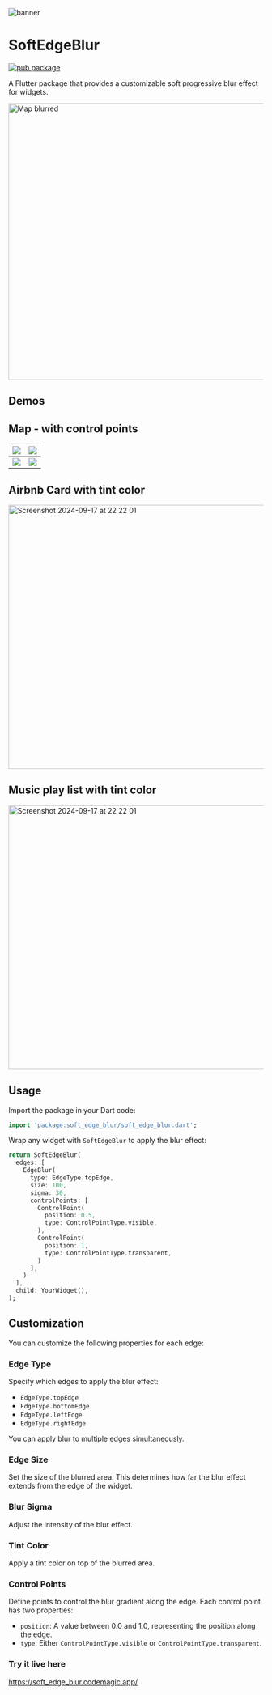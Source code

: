 
 ![banner](https://github.com/user-attachments/assets/b69f6970-4ce7-4d93-a8e7-fa7b4a06416e)

 # SoftEdgeBlur
[![pub package](https://img.shields.io/pub/v/soft_edge_blur.svg)](https://pub.dev/packages/soft_edge_blur)


A Flutter package that provides a customizable soft progressive blur effect for widgets.

<img width="547" alt="Map blurred" src="https://i.imgur.com/7DcixDz.png">


## Demos
## Map - with control points
| ![](https://i.imgur.com/ZHTocas.png) | ![](https://i.imgur.com/ejYRoGu.png) |
|--------------------------------------|--------------------------------------|
| ![](https://i.imgur.com/2B4RJo2.png) | ![](https://i.imgur.com/lrVGtHU.png) |

## Airbnb Card with tint color

<img width="522" alt="Screenshot 2024-09-17 at 22 22 01" src="https://github.com/user-attachments/assets/91155a1d-7552-4e22-922c-402192d46149">

## Music play list with tint color

<img width="522" alt="Screenshot 2024-09-17 at 22 22 01" src="https://i.imgur.com/QjmfnIL.jpeg">

## Usage

Import the package in your Dart code:

```dart
import 'package:soft_edge_blur/soft_edge_blur.dart';
```

Wrap any widget with `SoftEdgeBlur` to apply the blur effect:

```dart
return SoftEdgeBlur(
  edges: [
    EdgeBlur(
      type: EdgeType.topEdge,
      size: 100,
      sigma: 30,
      controlPoints: [
        ControlPoint(
          position: 0.5,
          type: ControlPointType.visible,
        ),
        ControlPoint(
          position: 1,
          type: ControlPointType.transparent,
        )
      ],
    )
  ],
  child: YourWidget(),
);
```

## Customization

You can customize the following properties for each edge:

### Edge Type

Specify which edges to apply the blur effect:

- `EdgeType.topEdge`
- `EdgeType.bottomEdge`
- `EdgeType.leftEdge`
- `EdgeType.rightEdge`

You can apply blur to multiple edges simultaneously.

### Edge Size
Set the size of the blurred area. This determines how far the blur effect extends from the edge of the widget.

### Blur Sigma
Adjust the intensity of the blur effect.

### Tint Color
Apply a tint color on top of the blurred area.

### Control Points
Define points to control the blur gradient along the edge. Each control point has two properties:

- `position`: A value between 0.0 and 1.0, representing the position along the edge.
- `type`: Either `ControlPointType.visible` or `ControlPointType.transparent`.

### Try it live here

https://soft_edge_blur.codemagic.app/

